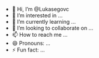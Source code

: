 - 👋 Hi, I’m @Lukasegovc
- 👀 I’m interested in ...
- 🌱 I’m currently learning ...
- 💞️ I’m looking to collaborate on ...
- 📫 How to reach me ...
- 😄 Pronouns: ...
- ⚡ Fun fact: ...

<!---
Lukasegovc/Lukasegovc is a ✨ special ✨ repository because its `README.md` (this file) appears on your GitHub profile.
You can click the Preview link to take a look at your changes.
--->
